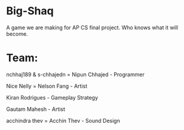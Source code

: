 # Big-Shaq
A game we are making for AP CS final project. Who knows what it will become.

# Team:
nchhaj189 & s-chhajedn = Nipun Chhajed - Programmer

Nice Nelly = Nelson Fang - Artist

Kiran Rodrigues - Gameplay Strategy

Gautam Mahesh - Artist 

acchindra thev = Acchin Thev - Sound Design
